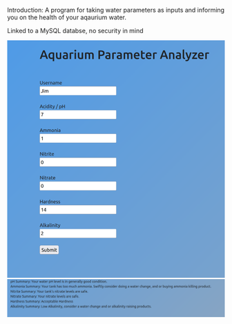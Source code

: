 Introduction:
  A program for taking water parameters as inputs and informing you on the health of your aqaurium water.

Linked to a MySQL databse, no security in mind
  
  <img src="images/website1.png" width ="700" height="550"> 
  <img src="images/website2.png">
  
  
  

